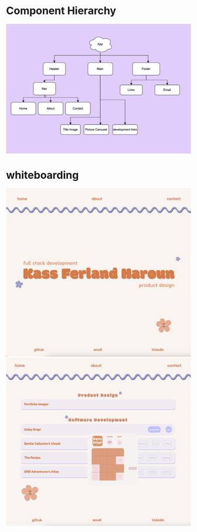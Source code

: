 # Component Hierarchy
![wireframe](./portfolio/src/images/wireframe.png)
# whiteboarding 
![whiteboarding](./portfolio/src/images/whiteboarding.png)
![whiteboarding](./portfolio/src/images/whiteboarding2.png)